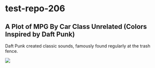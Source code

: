 # test-repo-206

## A Plot of MPG By Car Class Unrelated (Colors Inspired by Daft Punk)

Daft Punk created classic sounds, famously found regularly at the trash fence. 

![](https://octodex.github.com/images/daftpunktocat-guy.gif)
